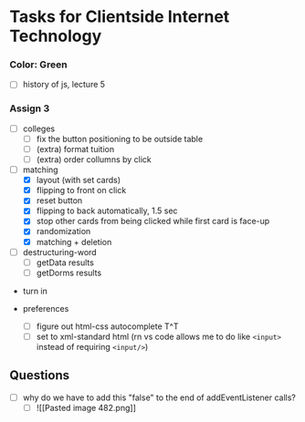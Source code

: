 # Tasks for Clientside Internet Technology

### Color: Green
- [ ] history of js, lecture 5


### Assign 3
- [ ] colleges
	- [ ] fix the button positioning to be outside table
	- [ ] (extra) format tuition
	- [ ] (extra) order collumns by click
- [ ] matching
	- [x] layout (with set cards)
	- [x] flipping to front on click
	- [x] reset button
	- [x] flipping to back automatically, 1.5 sec
	- [x] stop other cards from being clicked while first card is face-up
	- [x] randomization
	- [x] matching + deletion
- [ ] destructuring-word
	- [ ] getData results
	- [ ] getDorms results

- turn in
	

- preferences
	- [ ] figure out html-css autocomplete T^T
	- [ ] set to xml-standard html (rn vs code allows me to do like `<input>` instead of requiring `<input/>`)

## Questions
- [ ] why do we have to add this "false" to the end of addEventListener calls?
	- [ ] ![[Pasted image 482.png]]